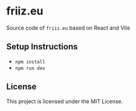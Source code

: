 # friiz.eu

Source code of `friiz.eu` based on React and Vite

## Setup Instructions

- `npm install`
- `npm run dev`

## License

This project is licensed under the MIT License.